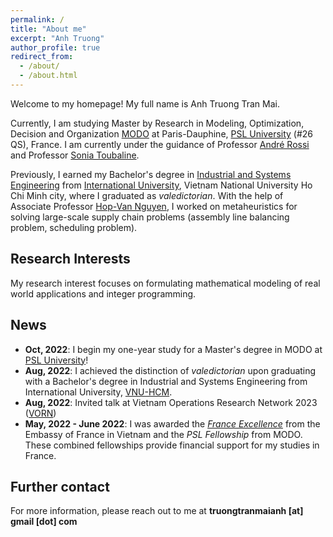 ```yaml
---
permalink: /
title: "About me"
excerpt: "Anh Truong"
author_profile: true
redirect_from: 
  - /about/
  - /about.html
---
```


Welcome to my homepage! My full name is Anh Truong Tran Mai. 

Currently, I am studying Master by Research in Modeling, Optimization, Decision and Organization [MODO](https://modo.dauphine.fr/en.html) at Paris-Dauphine, [PSL University](https://psl.eu/en) (#26 QS), France. I am currently under the guidance of Professor [André Rossi](https://www.lamsade.dauphine.fr/~arossi) and Professor [Sonia Toubaline](https://www.lamsade.dauphine.fr/fr/personnes/detail-cv/profile/sonia-toubaline.html).

Previously, I earned my Bachelor's degree in [Industrial and Systems Engineering](https://iem.hcmiu.edu.vn) from [International University](https://hcmiu.edu.vn/en/), Vietnam National University Ho Chi Minh city, where I graduated as *valedictorian*. With the help of Associate Professor [Hop-Van Nguyen](https://scholar.google.com.vn/citations?user=WHGCW3MAAAAJ&hl=en), I worked on metaheuristics for solving large-scale supply chain problems (assembly line balancing problem, scheduling problem).

## Research Interests
My research interest focuses on formulating mathematical modeling of real world applications and integer programming. 

## News
- **Oct, 2022**: I begin my one-year study for a Master's degree in MODO at [PSL University](https://psl.eu/en)!
- **Aug, 2022**: I achieved the distinction of *valedictorian* upon graduating with a Bachelor's degree in Industrial and Systems Engineering from International University, [VNU-HCM](https://hcmiu.edu.vn/en/).
- **Aug, 2022**: Invited talk at Vietnam Operations Research Network 2023 ([VORN](https://viasm.edu.vn/en/hdkh/vorn-2022))
- **May, 2022 - June 2022**: I was awarded the [*France Excellence*](https://www.vietnam.campusfrance.org/fr/les-bourses-d-excellence-de-l-ambassade-de-france) from the Embassy of France in Vietnam and the *PSL Fellowship* from MODO. These combined fellowships provide financial support for my studies in France.


<!-- Getting started
======
1. Register a GitHub account if you don't have one and confirm your e-mail (required!)
1. Fork [this repository](https://github.com/academicpages/academicpages.github.io) by clicking the "fork" button in the top right. 
1. Go to the repository's settings (rightmost item in the tabs that start with "Code", should be below "Unwatch"). Rename the repository "[your GitHub username].github.io", which will also be your website's URL.
1. Set site-wide configuration and create content & metadata (see below -- also see [this set of diffs](http://archive.is/3TPas) showing what files were changed to set up [an example site](https://getorg-testacct.github.io) for a user with the username "getorg-testacct")
1. Upload any files (like PDFs, .zip files, etc.) to the files/ directory. They will appear at https://[your GitHub username].github.io/files/example.pdf.  
1. Check status by going to the repository settings, in the "GitHub pages" section

Site-wide configuration
------
The main configuration file for the site is in the base directory in [_config.yml](https://github.com/academicpages/academicpages.github.io/blob/master/_config.yml), which defines the content in the sidebars and other site-wide features. You will need to replace the default variables with ones about yourself and your site's github repository. The configuration file for the top menu is in [_data/navigation.yml](https://github.com/academicpages/academicpages.github.io/blob/master/_data/navigation.yml). For example, if you don't have a portfolio or blog posts, you can remove those items from that navigation.yml file to remove them from the header. 

Create content & metadata
------
For site content, there is one markdown file for each type of content, which are stored in directories like _publications, _talks, _posts, _teaching, or _pages. For example, each talk is a markdown file in the [_talks directory](https://github.com/academicpages/academicpages.github.io/tree/master/_talks). At the top of each markdown file is structured data in YAML about the talk, which the theme will parse to do lots of cool stuff. The same structured data about a talk is used to generate the list of talks on the [Talks page](https://academicpages.github.io/talks), each [individual page](https://academicpages.github.io/talks/2012-03-01-talk-1) for specific talks, the talks section for the [CV page](https://academicpages.github.io/cv), and the [map of places you've given a talk](https://academicpages.github.io/talkmap.html) (if you run this [python file](https://github.com/academicpages/academicpages.github.io/blob/master/talkmap.py) or [Jupyter notebook](https://github.com/academicpages/academicpages.github.io/blob/master/talkmap.ipynb), which creates the HTML for the map based on the contents of the _talks directory).

**Markdown generator**

I have also created [a set of Jupyter notebooks](https://github.com/academicpages/academicpages.github.io/tree/master/markdown_generator
) that converts a CSV containing structured data about talks or presentations into individual markdown files that will be properly formatted for the academicpages template. The sample CSVs in that directory are the ones I used to create my own personal website at stuartgeiger.com. My usual workflow is that I keep a spreadsheet of my publications and talks, then run the code in these notebooks to generate the markdown files, then commit and push them to the GitHub repository.

How to edit your site's GitHub repository
------
Many people use a git client to create files on their local computer and then push them to GitHub's servers. If you are not familiar with git, you can directly edit these configuration and markdown files directly in the github.com interface. Navigate to a file (like [this one](https://github.com/academicpages/academicpages.github.io/blob/master/_talks/2012-03-01-talk-1.md) and click the pencil icon in the top right of the content preview (to the right of the "Raw | Blame | History" buttons). You can delete a file by clicking the trashcan icon to the right of the pencil icon. You can also create new files or upload files by navigating to a directory and clicking the "Create new file" or "Upload files" buttons. 

Example: editing a markdown file for a talk
![Editing a markdown file for a talk](/images/editing-talk.png)
-->
## Further contact
For more information, please reach out to me at **truongtranmaianh [at] gmail [dot] com**
